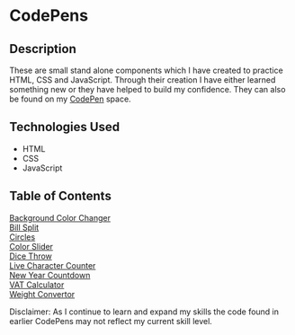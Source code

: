 # CodePens

## Description

These are small stand alone components which I have created to practice HTML, CSS and JavaScript. Through their creation I have either learned something new or they have helped to build my confidence. They can also be found on my [CodePen](https://codepen.io/m5fgn) space.

## Technologies Used

* HTML
* CSS
* JavaScript

## Table of Contents

[Background Color Changer](https://github.com/M5FGN/codepens/tree/master/background_color_changer)</br>
[Bill Split](https://github.com/M5FGN/codepens/tree/master/billsplit)</br>
[Circles](https://github.com/M5FGN/CodePens/tree/master/circles)</br>
[Color Slider](https://github.com/M5FGN/CodePens/tree/master/color_slider)</br>
[Dice Throw](https://github.com/M5FGN/codepens/tree/master/dice_throw)</br>
[Live Character Counter](https://github.com/M5FGN/CodePens/tree/master/live_counter)</br>
[New Year Countdown](https://github.com/M5FGN/codepens/tree/master/new_year_countdown)</br>
[VAT Calculator](https://github.com/M5FGN/codepens/tree/master/vat_calculator)</br>
[Weight Convertor](https://github.com/M5FGN/CodePens/tree/master/weight_converter)</br>

Disclaimer: As I continue to learn and expand my skills the code found in earlier CodePens may not reflect my current skill level.
